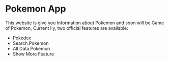 # Pokemon App

This website is give you Information about Pokemon and soon will be Game of Pokemon,
Current l y, two official features are available:

- Pokedex
- Search Pokemon
- All Data Pokemon
- Show More Feature
